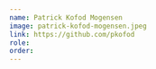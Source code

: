 ```yaml
---
name: Patrick Kofod Mogensen
image: patrick-kofod-mogensen.jpeg
link: https://github.com/pkofod
role:
order:
---
```

